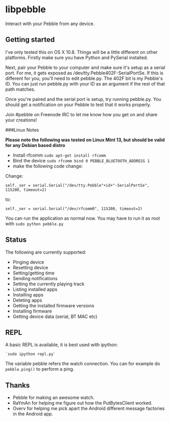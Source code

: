 libpebble
=========

Interact with your Pebble from any device.

Getting started
---------------

I've only tested this on OS X 10.8. Things will be a little different on other platforms. Firstly make sure you have Python and PySerial installed.

Next, pair your Pebble to your computer and make sure it's setup as a serial port. For me, it gets exposed as /dev/tty.Pebble402F-SerialPortSe. If this is different for you, you'll need to edit pebble.py. The 402F bit is my Pebble's ID. You can just run pebble.py with your ID as an argument if the rest of that path matches.

Once you're paired and the serial port is setup, try running pebble.py. You should get a notification on your Pebble to test that it works properly.

Join #pebble on Freenode IRC to let me know how you get on and share your creations!

###Linux Notes

**Please note the following was tested on Linux Mint 13, but should be valid for any Debian based distro**

 * Install rfcomm `sudo apt-get install rfcomm`
 * Bind the device `sudo rfcomm bind 0 PEBBLE_BLUETOOTH_ADDRESS 1`
 * make the following code change:

Change:

    self._ser = serial.Serial("/dev/tty.Pebble"+id+"-SerialPortSe", 115200, timeout=2)

to: 

    self._ser = serial.Serial("/dev/rfcomm0", 115200, timeout=2)

You can run the application as normal now.  You may have to run it as root with `sudo python pebble.py`

Status
------

The following are currently supported:

* Pinging device
* Resetting device
* Setting/getting time
* Sending notifications
* Setting the currently playing track
* Listing installed apps
* Installing apps
* Deleting apps
* Getting the installed firmware versions
* Installing firmware
* Getting device data (serial, BT MAC etc)

REPL
----

A basic REPL is available, it is best used with ipython:

    `sudo ipython repl.py`

The variable pebble refers the watch connection.  You can for example do `pebble.ping()` to perform a ping.

Thanks
------

* Pebble for making an awesome watch.
* RaYmAn for helping me figure out how the PutBytesClient worked.
* Overv for helping me pick apart the Android different message factories in the Android app.
